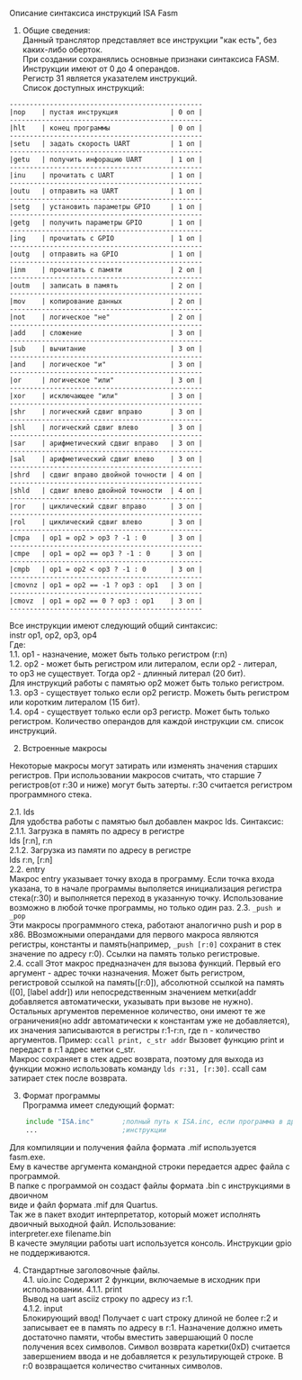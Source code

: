 Описание синтаксиса инструкций ISA Fasm  
1. Общие сведения:  
Данный транслятор представляет все инструкции "как есть", без каких-либо оберток.  
При создании сохранялись основные признаки синтаксиса FASM.  
Инструкции имеют от 0 до 4 операндов.  
Регистр 31 является указателем инструкций.  
Список доступных инструкций:  
``` 
------------------------------------------------
|nop	| пустая инструкция				| 0 оп |  
------------------------------------------------
|hlt 	| конец программы				| 0 оп |  
------------------------------------------------
|setu 	| задать скорость UART			| 1 оп |  
------------------------------------------------
|getu 	| получить инфорацию UART		| 1 оп |  
------------------------------------------------
|inu 	| прочитать с UART				| 1 оп |  
------------------------------------------------
|outu 	| отправить на UART 			| 1 оп |  
------------------------------------------------
|setg 	| установить параметры GPIO		| 1 оп |  
------------------------------------------------
|getg 	| получить параметры GPIO		| 1 оп |  
------------------------------------------------
|ing 	| прочитать с GPIO				| 1 оп |  
------------------------------------------------
|outg 	| отправить на GPIO 			| 1 оп |  
------------------------------------------------
|inm 	| прочитать с памяти			| 2 оп |  
------------------------------------------------
|outm 	| записать в память 			| 2 оп |  
------------------------------------------------
|mov 	| копирование данных			| 2 оп |  
------------------------------------------------
|not 	| логическое "не"				| 2 оп |  
------------------------------------------------
|add 	| сложение						| 3 оп |  
------------------------------------------------
|sub 	| вычитание						| 3 оп |  
------------------------------------------------
|and 	| логическое "и"				| 3 оп |  
------------------------------------------------
|or		| логическое "или" 				| 3 оп |  
------------------------------------------------
|xor	| исключающее "или"				| 3 оп |  
------------------------------------------------
|shr 	| логический сдвиг вправо		| 3 оп |  
------------------------------------------------
|shl	| логический сдвиг влево		| 3 оп |  
------------------------------------------------
|sar 	| арифметический сдвиг вправо	| 3 оп |  
------------------------------------------------
|sal	| арифметический сдвиг влево	| 3 оп |  
------------------------------------------------
|shrd 	| сдвиг вправо двойной точности	| 4 оп |  
------------------------------------------------
|shld	| сдвиг влево двойной точности	| 4 оп | 
------------------------------------------------
|ror 	| циклический сдвиг вправо		| 3 оп |  
------------------------------------------------
|rol	| циклический сдвиг влево		| 3 оп |  
------------------------------------------------
|cmpa 	| op1 = op2 > op3 ? -1 : 0		| 3 оп |  
------------------------------------------------
|cmpe 	| op1 = op2 == op3 ? -1 : 0		| 3 оп |  
------------------------------------------------
|cmpb 	| op1 = op2 < op3 ? -1 : 0		| 3 оп |  
------------------------------------------------
|cmovnz	| op1 = op2 == -1 ? op3 : op1	| 3 оп |  
------------------------------------------------
|cmovz	| op1 = op2 == 0 ? op3 : op1	| 3 оп | 
------------------------------------------------
``` 
  
Все инструкции имеют следующий общий синтаксис:  
instr op1, op2, op3, op4  
Где:   
1.1. op1 - назначение, может быть только регистром (r:n)  
1.2. op2 - может быть регистром или литералом, если op2 - литерал,  
	то op3 не существует. Тогда op2 - длинный литерал (20 бит).  
	Для инструкций работы с памятью op2 может быть только регистром.
1.3. op3 - существует только если op2 регистр. Можеть быть регистром  
	или коротким литералом (15 бит).   
1.4. op4 - существует только если op3 регистр. Может быть только регистром.
Количество операндов для каждой инструкции см. список инструкций.  
  
2. Встроенные макросы
  
Некоторые макросы могут затирать или изменять значения старших регистров. При использовании макросов считать, что старшие 7 регистров(от r:30 и ниже) могут быть затерты. r:30 считается регистром программного стека.  
  
2.1. lds  
Для удобства работы с памятью был добавлен макрос lds. Синтаксис:  
2.1.1. Загрузка в память по адресу в регистре  
	lds [r:n], r:n  
2.1.2. Загрузка из памяти по адресу в регистре  
	lds r:n, [r:n]  
2.2. entry  
Макрос entry указывает точку входа в программу. Если точка входа указана, то в начале программы выполяется инициализация регистра стека(r:30) и выполняется переход в указанную точку. Использование возможно в любой точке программы, но только один раз.
2.3. `_push и _pop`  
Эти макросы программного стека, работают аналогично push и pop в x86. ВВозможными операндами для первого макроса являются регистры, константы и память(например, `_push [r:0]` сохранит в стек значение по адресу r:0). Ссылки на память только регистровые.  
2.4. ccall
Этот макрос предназначен для вызова функций. Первый его аргумент - адрес точки назначения. Может быть регистром, регистровой ссылкой на память([r:0]), абсолютной ссылкой на память ([0], [label addr]) или непосредственным значением метки(addr добавляется автоматически, указывать при вызове не нужно). Остальныx аргументов переменное количество, они имеют те же ограничения(но addr автоматически к константам уже не добавляется), их значения записываются в регистры r:1-r:n, где n - количество аргументов. Пример:
`ccall print, c_str addr`
Вызовет функцию print и передаст в r:1 адрес метки c_str.  
Макрос сохраняет в стек адрес возврата, поэтому для выхода из функции можно использовать команду `lds r:31, [r:30]`. ccall сам затирает стек после возврата.  
  
3. Формат программы  
Программа имеет следующий формат:  
```asm  
	include "ISA.inc"		;полный путь к ISA.inc, если программа в другой папке  
	...						;инструкции  
```	  
Для компиляции и получения файла формата .mif используется fasm.exe.  
Ему в качестве аргумента командной строки передается адрес файла с программой.  
В папке с программой он создаст файлы формата .bin с инструкциями в двоичном  
виде и файл формата .mif для Quartus.  
Так же в пакет входит интерпретатор, который может исполнять двоичный выходной файл. Использование:  
interpreter.exe filename.bin  
В качесте эмуляции работы uart используется консоль. Инструкции gpio не поддерживаются.  
  
4. Стандартные заголовочные файлы.  
4.1. uio.inc
Содержит 2 функции, включаемые в исходник при использовании.
4.1.1. print    
Вывод на uart asciiz строку по адресу из r:1.  
4.1.2. input  
Блокирующий ввод! Получает с uart строку длиной не более r:2 и записывает ее в память по адресу в r:1. Назначение должно иметь достаточно памяти, чтобы вместить завершающий 0 после получения всех символов. Символ возврата каретки(0xD) считается завершением ввода и не добавляется к результирующей строке. В r:0 возвращается количество считанных символов.  